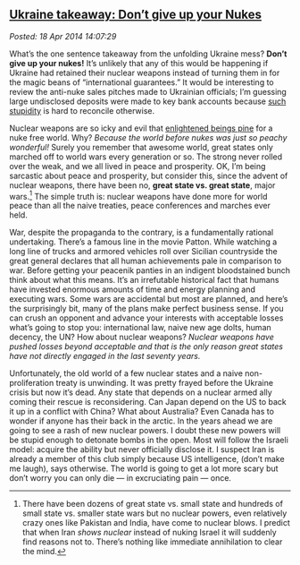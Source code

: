 
[Ukraine takeaway:
Don’t give up your Nukes](http://bakerjd99.wordpress.com/2014/04/18/ukraine-takeaway-dont-give-up-your-nukes/)
---------------------------------------------------------------------------------------------------------------------------------

*Posted: 18 Apr 2014 14:07:29*

What’s the one sentence takeaway from the unfolding Ukraine mess?
**Don’t give up your nukes!** It’s unlikely that any of this would be
happening if Ukraine had retained their nuclear weapons instead of
turning them in for the magic beans of “international guarantees.” It
would be interesting to review the anti-nuke sales pitches made to
Ukrainian officials; I’m guessing large undisclosed deposits were made
to key bank accounts because [such
stupidity](http://www.slate.com/blogs/the\_world\_/2014/03/19/the\_budapest\_memorandum\_in\_1994\_russia\_agreed\_to\_respect\_ukraine\_s\_borders.html)
is hard to reconcile otherwise.

Nuclear weapons are so icky and evil that [enlightened beings
pine](http://blogs.telegraph.co.uk/news/nilegardiner/100002371/is-obama-the-most-naive-president-in-us-history/)
for a nuke free world. Why? *Because the world before nukes was just so
peachy wonderful!* Surely you remember that awesome world, great states
only marched off to world wars every generation or so. The strong never
rolled over the weak, and we all lived in peace and prosperity. OK, I’m
being sarcastic about peace and prosperity, but consider this, since the
advent of nuclear weapons, there have been no, **great state vs. great
state**, major wars.[^4660a] The simple truth is: nuclear weapons have done
more for world peace than all the naive treaties, peace conferences and
marches ever held.

War, despite the propaganda to the contrary, is a fundamentally rational
undertaking. There’s a famous line in the movie Patton. While watching a
long line of trucks and armored vehicles roll over Sicilian countryside
the great general declares that all human achievements pale in
comparison to war. Before getting your peacenik panties in an indigent
bloodstained bunch think about what this means. It’s an irrefutable
historical fact that humans have invested enormous amounts of time and
energy planning and executing wars. Some wars are accidental but most
are planned, and here’s the surprisingly bit, many of the plans make
perfect business sense. If you can crush an opponent and advance your
interests with acceptable losses what’s going to stop you: international
law, naive new age dolts, human decency, the UN? How about nuclear
weapons? *Nuclear weapons have pushed losses beyond acceptable and that
is the only reason great states have not directly engaged in the last
seventy years.*

Unfortunately, the old world of a few nuclear states and a naive
non-proliferation treaty is unwinding. It was pretty frayed before the
Ukraine crisis but now it’s dead. Any state that depends on a nuclear
armed ally coming their rescue is reconsidering. Can Japan depend on the
US to back it up in a conflict with China? What about Australia? Even
Canada has to wonder if anyone has their back in the arctic. In the
years ahead we are going to see a rash of new nuclear powers. I doubt
these new powers will be stupid enough to detonate bombs in the open.
Most will follow the Israeli model: acquire the ability but never
officially disclose it. I suspect Iran is already a member of this club
simply because US intelligence, (don’t make me laugh), says otherwise.
The world is going to get a lot more scary but don’t worry you can only
die — in excruciating pain — once.

[^4660a]: There have been dozens of great state vs. small state and hundreds
    of small state vs. smaller state wars but no nuclear powers, even
    relatively crazy ones like Pakistan and India, have come to nuclear
    blows. I predict that when Iran *shows nuclear* instead of nuking
    Israel it will suddenly find reasons not to. There’s nothing like
    immediate annihilation to clear the mind.
